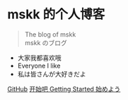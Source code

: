 # mskk 的个人博客
> The blog of mskk\
> mskk のブログ

- 大家我都喜欢哦
- Everyone I like
- 私は皆さんが大好きだよ

[GitHub](https://github.com/Dora-Honor/mskk-blog)
[开始吧 Getting Started 始めよう](README.md)
